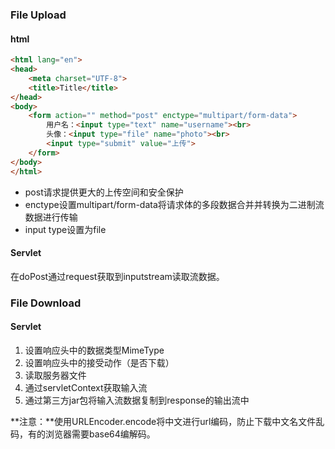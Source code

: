 ### File Upload

#### html

```html
<html lang="en">
<head>
    <meta charset="UTF-8">
    <title>Title</title>
</head>
<body>
    <form action="" method="post" enctype="multipart/form-data">
        用户名：<input type="text" name="username"><br>
        头像：<input type="file" name="photo"><br>
        <input type="submit" value="上传">
    </form>
</body>
</html>
```

- post请求提供更大的上传空间和安全保护
- enctype设置multipart/form-data将请求体的多段数据合并并转换为二进制流数据进行传输
- input type设置为file

#### Servlet

在doPost通过request获取到inputstream读取流数据。

### File Download

#### Servlet

1. 设置响应头中的数据类型MimeType
3. 设置响应头中的接受动作（是否下载）
4. 读取服务器文件
5. 通过servletContext获取输入流
6. 通过第三方jar包将输入流数据复制到response的输出流中

**注意：**使用URLEncoder.encode将中文进行url编码，防止下载中文名文件乱码，有的浏览器需要base64编解码。

